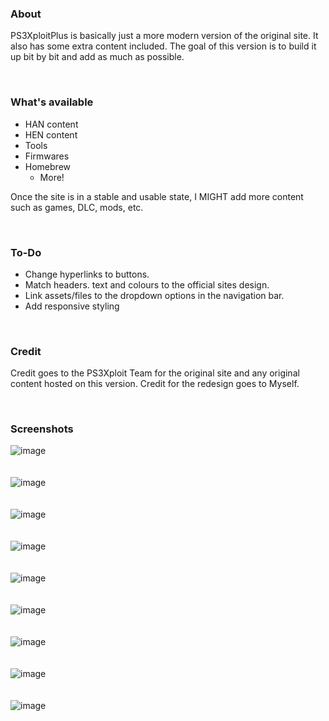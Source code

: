 ### About
PS3XploitPlus is basically just a more modern version of the original site. It also has some extra content included. The goal of this version is to build it up bit by bit and add as much as possible.

<br>  

### What's available
- HAN content
- HEN content
- Tools
- Firmwares
- Homebrew
  + More!

Once the site is in a stable and usable state, I MIGHT add more content such as games, DLC, mods, etc.

<br>  

### To-Do
- Change hyperlinks to buttons.
- Match headers. text and colours to the official sites design.
- Link assets/files to the dropdown options in the navigation bar.
- Add responsive styling

<br>  

### Credit
Credit goes to the PS3Xploit Team for the original site and any original content hosted on this version. Credit for the redesign goes to Myself.

<br>  

### Screenshots
![image](https://github.com/user-attachments/assets/5bad2156-7d89-4b94-bafb-d5e60bbd8d81)  
<br>  
![image](https://github.com/user-attachments/assets/039804f0-48c6-4c5d-9ffe-7fda98abc41c)  
<br>  
![image](https://github.com/user-attachments/assets/9e27212d-5f6a-46c3-a255-e075867309f8)  
<br>  
![image](https://github.com/user-attachments/assets/56307dc0-3538-45f9-90c8-468314937db2)  
<br>  
![image](https://github.com/user-attachments/assets/7bed5179-89eb-452d-805d-afba0cde1b79)  
<br>  
![image](https://github.com/user-attachments/assets/2b77e8a5-e471-4663-8f9b-0eb1f94f84d2)  
<br>  
![image](https://github.com/user-attachments/assets/de50d9e2-973d-48bd-9063-f0c64cc6241f)  
<br>  
![image](https://github.com/user-attachments/assets/0558da07-accf-4b2b-8cf8-3696d4808cde)  
<br>  
![image](https://github.com/user-attachments/assets/5b7268d9-cd33-4d3f-8339-9e4efdb5bbcb)  

